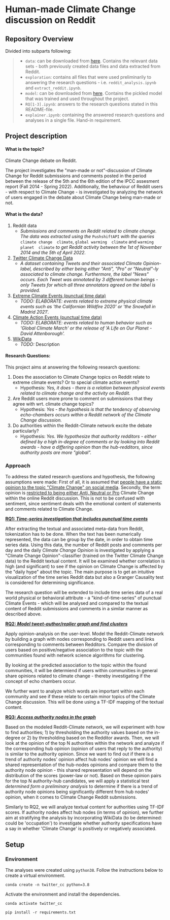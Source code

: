 

# Human-made Climate Change discussion on Reddit

## Repository Overview
Divided into subparts following:
> - `data`: can be downloaded from [here](https://drive.google.com/drive/folders/1EajfDgDnhVdXMdhK4eUbx5wy7o5WdXKc?usp=sharing). Contains the relevant data sets - both previously created data files and data extracted from Reddit. 
> - `exploration`: contains all files that were used preliminarily to answering the research questions - i.e. `reddit_analysis.ipynb` and `extract_reddit.ipynb`.
> - `model`: can be downloaded from [here](https://drive.google.com/drive/folders/19D_XxBRs8-eabwBReffcahxWHNisFfF1?usp=sharing). Contains the pickled model that was trained and used throughout the project.
> - `RQ[1-3].ipynb`: answers to the research questions stated in this README-file.
> - `explainer.ipynb`: containing the answered research questions and analyses in a single file. Hand-in requirement.

## Project description

#### What is the topic?
Climate Change debate on Reddit. 

The project investigates the "man-made or not"-discussion of Climate Change for Reddit submissions and comments posted in the period between the release of the 5th and the 6th edition of the IPCC assesment report (Fall 2014 - Spring 2022). Additionally, the behaviour of Reddit users - with respect to Climate Change - is investigated by analyzing the network of users engaged in the debate about Climate Change being man-made or not.

#### What is the data?

1. Reddit data
	- *Submissions and comments on Reddit related to climate change. The data was extracted using the* `PushshiftAPI` *with the queries* `climate change  climate`, `global warming  climate` and `warming planet  climate` *to get Reddit activity between the 1st of November 2014 and the 5th of April 2022.*
3. [Twitter Climate Change Data](https://www.kaggle.com/datasets/edqian/twitter-climate-change-sentiment-dataset)
	- *A dataset containing Tweets and their associated Climate Opinion-label, described by either being either "Anti", "Pro" or "Neutral"-ly associated to climate change. Furthermore, the label "News" occurs. Each Tweet was annotated by 3 different human beings - only Tweets for which all three annotators agreed on the label is provided.*
5. [Extreme Climate Events (punctual time data)](link)
	- *TODO: ELABORATE: events related to extreme physical climate events such as 'the Californian Wildfire 2020' or 'the Snowfall in Madrid 2021'.*
6. [Climate Action Events (punctual time data)](link)
	- *TODO: ELABORATE: events related to human behavior such as 'Global Climate March' or the release of 'A Life on Our Planet - David Attenborough'.*
7. [WikiData](link)
	- *TODO:* Description

#### Research Questions:

This project aims at answering the following research questions:

1.  Does the association to Climate Change topics on Reddit relate to extreme climate events? Or to special climate action events?
	- Hypothesis: *Yes, it does - there is a relation between physical events related to climate change and the activity on Reddit.*
2.  Are Reddit users more prone to comment on submissions that they agree with wrt. climate change topics?
	- Hypothesis: *Yes - the hypothesis is that the tendency of observing echo-chambers occurs within a Reddit network of the Climate Change discussion.*
3.  Do authorities within the Reddit-Climate network excite the debate particularly?
 	- Hypothesis: *Yes. We hypothesize that authority redditors - either defined by a high in-degree of comments or by looking into Reddit awards - have a differing opinion than the hub-redditors, since authority posts are more "global".*

### Approach

To address the stated research questions and hypothesis, the following assumptions were made: First of all, it is assumed that <ins>people have a static opinion to the topic "Climate Change" on social media</ins>. Secondly, the term opinion is <ins>restricted to being either Anti, Neutral or Pro</ins> Climate Change within the online Reddit discussion. This is not to be confused with sentiment, since sentiment deals with the emotional content of statements and comments related to Climate Change.

<ins>**RQ1: *Time-series investigation that includes punctual time events***</ins>

After extracting the textual and associated meta-data from Reddit, tokenization has to be done. When the text has been numerically represented, the data can be group by the date, in order to obtain time series data. Using this data, the number of Reddit posts and comments per day and the daily *Climate Change Opinion* is investigated by applying a "Climate Change Opinion"-classifier (trained on the Twitter Climate Change data) to the Reddit textual content. It will be examined whether correlation is high (and significant) to see if the opinion on Climate Change is affected by the "daily hype" about the topic. The main purpose is to get an intuitive visualization of the time series Reddit data but also a Granger Causality test is considered for determining significance.

The research question will be extended to include time series data of a real world physical or behavioral attribute - a "kind-of-time-series" of punctual Climate Events - which will be analysed and compared to the textual content of Reddit submissions and comments in a similar manner as described above.

<ins>**RQ2: *Model tweet-author/replier graph and find clusters***</ins>

Apply opinion-analysis on the user-level. Model the Reddit-Climate network by building a graph with nodes corresponding to Reddit users and links corresponding to comments between Redditors. Compare the division of users based on positive/negative association to the topic with the communities found with network science algorithms for clustering.

By looking at the predicted association to the topic within the found communities, it will be determiend if users within communities in general share opinions related to climate change - thereby investigating if the concept of echo chambers occur.

We further want to analyze which words are important within each community and see if these relate to certain minor topics of the Climate Change discussion. This will be done using a TF-IDF mapping of the textual content.

<ins>**RQ3: *Access authority nodes in the graph***</ins>

Based on the modeled Reddit-Climate network, we will experiment with how to find authorities; 1) by thresholding the authority values based on the in-degree or 2) by thresholding based on the Redditor awards. Then, we will look at the opinion of the top N authorities within the network and analyze if the corresponding hub opinion (opinion of users that reply to the authority) is similar to the authority opinion. Since we want to find out if there is a trend of authority nodes' opinion affect hub nodes' opinion we will find a shared representation of the hub-nodes opinions and compare them to the authority node opinion - this shared representation will depend on the distribution of the scores (power-law or not). Based on these opinion pairs for the top N authority-hub candidates, we will apply a statistical test *determined form a preliminary analysis* to determine if there is a trend of authority node opinions being significantly different from hub nodes' opinion, when it comes to Climate Change Reddit submissions.

Similarly to RQ2, we will analyze textual content for authorities using TF-IDF scores. If authority nodes affect hub nodes (in terms of opinion), we further aim at stratifying the analysis by incorporating WikiData (to be determined: could be 'occupation') to investigate whether authority specifications have a say in whether 'Climate Change' is positively or negatively associated.

## Setup

<!--- To set your enviornment variables in your terminal run the following line:
```

``` --->

### Environment
The analyses were created using `python38`. Follow the instructions below to create a virtual environment.
```
conda create -n twitter_cc python=3.8
```
Activate the environment and install the dependencies.
```
conda activate twitter_cc

pip install -r requirements.txt
```
